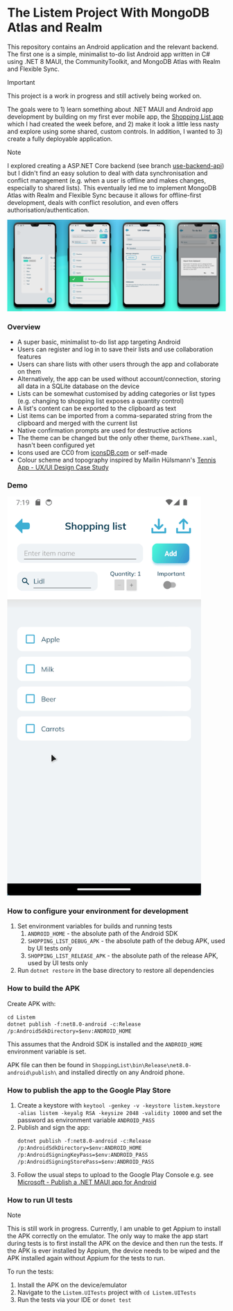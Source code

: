 # The Listem Project With MongoDB Atlas and Realm

This repository contains an Android application and the relevant backend. The first one is a simple, minimalist to-do
list Android app written in C# using .NET 8 MAUI, the CommunityToolkit, and MongoDB Atlas with Realm and Flexible Sync.

> [!IMPORTANT]  
> This project is a work in progress and still actively being worked on.

The goals were to 1) learn something about .NET MAUI and Android app development by building on
my first ever mobile app, the [Shopping List app](https://github.com/kimgoetzke/practice-maui-shopping-list) which I had
created the week before, and 2) make it look a little less nasty and explore using some shared, custom controls. In
addition, I wanted to 3) create a fully deployable application.

> [!NOTE]  
> I explored creating a ASP.NET Core backend (see
> branch [use-backend-api](https://github.com/kimgoetzke/practice-maui-listem/tree/use-backend-api)) but I didn't find
> an easy solution to deal with data synchronisation and conflict management (e.g. when a user is offline and makes
> changes, especially to shared lists). This eventually led me to implement MongoDB Atlas with Realm and Flexible Sync
> because it allows for offline-first development, deals with conflict resolution, and even offers
> authorisation/authentication.

![Screenshots PNG](./assets/screenshots.png)

### Overview

- A super basic, minimalist to-do list app targeting Android
- Users can register and log in to save their lists and use collaboration features
- Users can share lists with other users through the app and collaborate on them
- Alternatively, the app can be used without account/connection, storing all data in a SQLite database on the device
- Lists can be somewhat customised by adding categories or list types (e.g. changing to shopping list exposes a
  quantity control)
- A list's content can be exported to the clipboard as text
- List items can be imported from a comma-separated string from the clipboard and merged with the current list
- Native confirmation prompts are used for destructive actions
- The theme can be changed but the only other theme, `DarkTheme.xaml`, hasn't been configured yet
- Icons used are CC0 from [iconsDB.com](https://www.iconsdb.com/) or self-made
- Colour scheme and topography inspired by Mailin
  Hülsmann's [Tennis App - UX/UI Design Case Study](https://www.behance.net/gallery/124361333/Tennis-App-UXUI-Design-Case-Study)

### Demo

![Demo GIF](./assets/demo.gif)

### How to configure your environment for development

1. Set environment variables for builds and running tests
    1. `ANDROID_HOME` - the absolute path of the Android SDK
    2. `SHOPPING_LIST_DEBUG_APK` - the absolute path of the debug APK, used by UI tests only
    3. `SHOPPING_LIST_RELEASE_APK` - the absolute path of the release APK, used by UI tests only
2. Run `dotnet restore` in the base directory to restore all dependencies

### How to build the APK

Create APK with:

```shell
cd Listem
dotnet publish -f:net8.0-android -c:Release /p:AndroidSdkDirectory=$env:ANDROID_HOME
```

This assumes that the Android SDK is installed and the `ANDROID_HOME` environment variable is set.

APK file can then be found in `ShoppingList\bin\Release\net8.0-android\publish\` and installed directly on any Android
phone.

### How to publish the app to the Google Play Store

1. Create a keystore
   with `keytool -genkey -v -keystore listem.keystore -alias listem -keyalg RSA -keysize 2048 -validity 10000` and set
   the password as environment variable `ANDROID_PASS` 
2. Publish and sign the app:
    ```shell
    dotnet publish -f:net8.0-android -c:Release /p:AndroidSdkDirectory=$env:ANDROID_HOME /p:AndroidSigningKeyPass=$env:ANDROID_PASS /p:AndroidSigningStorePass=$env:ANDROID_PASS
    ```
3. Follow the usual steps to upload to the Google Play Console e.g. see [Microsoft - Publish a .NET MAUI app for Android](https://learn.microsoft.com/en-us/dotnet/maui/android/deployment/?view=net-maui-8.0)

### How to run UI tests

> [!NOTE]  
> This is still work in progress. Currently, I am unable to get Appium to install the APK correctly on the emulator. The
> only way to make the app start during tests is to first install the APK on the device and then run the tests. If the
> APK is ever installed by Appium, the device needs to be wiped and the APK installed again without Appium for the tests
> to run.

To run the tests:

1. Install the APK on the device/emulator
2. Navigate to the `Listem.UITests` project with `cd Listem.UITests`
3. Run the tests via your IDE or `donet test`

